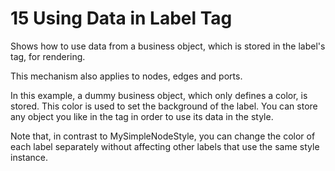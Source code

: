 # 15 Using Data in Label Tag

Shows how to use data from a business object, which is stored in the label's tag,
for rendering.
  

This mechanism also applies to nodes, edges and ports.


In this example, a dummy business object, which only defines a color, is stored. This color
is used to set the background of the label. You can store any object you like in the tag
in order to use its data in the style.



Note that, in contrast to MySimpleNodeStyle, you can change the color of each label separately
without affecting other labels that use the same style instance.
